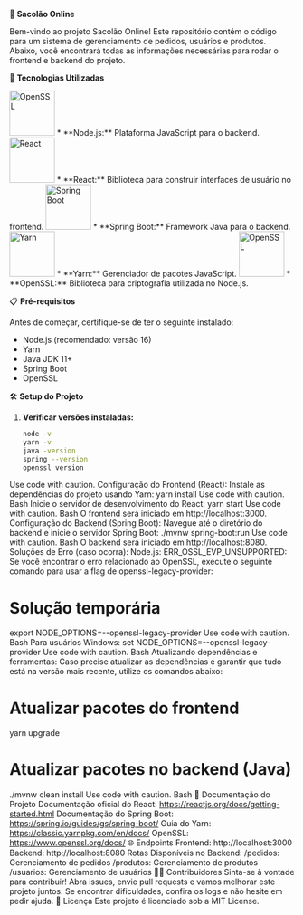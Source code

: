 🛒 **Sacolão Online**

Bem-vindo ao projeto Sacolão Online! Este repositório contém o código para um sistema de gerenciamento de pedidos, usuários e produtos. Abaixo, você encontrará todas as informações necessárias para rodar o frontend e backend do projeto.

🚀 **Tecnologias Utilizadas**

<img src="https://upload.wikimedia.org/wikipedia/commons/3/39/OpenSSL_logo.svg" alt="OpenSSL" width="80"/>
* **Node.js:** Plataforma JavaScript para o backend.
<img src="https://upload.wikimedia.org/wikipedia/commons/thumb/a/a7/React_logo.svg/1200px-React_logo.svg.png" alt="React" width="80"/>
* **React:** Biblioteca para construir interfaces de usuário no frontend.
<img src="https://www.spring.io/images/projects/spring-boot.svg" alt="Spring Boot" width="80"/>
* **Spring Boot:** Framework Java para o backend.
<img src="https://yarnpkg.com/static/logo.svg" alt="Yarn" width="80"/>
* **Yarn:** Gerenciador de pacotes JavaScript.
<img src="https://upload.wikimedia.org/wikipedia/commons/3/39/OpenSSL_logo.svg" alt="OpenSSL" width="80"/>
* **OpenSSL:** Biblioteca para criptografia utilizada no Node.js.

📋 **Pré-requisitos**

Antes de começar, certifique-se de ter o seguinte instalado:

* Node.js (recomendado: versão 16)
* Yarn
* Java JDK 11+
* Spring Boot
* OpenSSL

🛠️ **Setup do Projeto**

1. **Verificar versões instaladas:**

   ```bash
   node -v
   yarn -v
   java -version
   spring --version
   openssl version
Use code with caution.
Configuração do Frontend (React):
Instale as dependências do projeto usando Yarn:
yarn install
Use code with caution.
Bash
Inicie o servidor de desenvolvimento do React:
yarn start
Use code with caution.
Bash
O frontend será iniciado em http://localhost:3000.
Configuração do Backend (Spring Boot):
Navegue até o diretório do backend e inicie o servidor Spring Boot:
./mvnw spring-boot:run
Use code with caution.
Bash
O backend será iniciado em http://localhost:8080.
Soluções de Erro (caso ocorra):
Node.js: ERR_OSSL_EVP_UNSUPPORTED:
Se você encontrar o erro relacionado ao OpenSSL, execute o seguinte comando para usar a flag de openssl-legacy-provider:
# Solução temporária
export NODE_OPTIONS=--openssl-legacy-provider
Use code with caution.
Bash
Para usuários Windows:
set NODE_OPTIONS=--openssl-legacy-provider
Use code with caution.
Bash
Atualizando dependências e ferramentas:
Caso precise atualizar as dependências e garantir que tudo está na versão mais recente, utilize os comandos abaixo:
# Atualizar pacotes do frontend
yarn upgrade

# Atualizar pacotes no backend (Java)
./mvnw clean install
Use code with caution.
Bash
📄 Documentação do Projeto
Documentação oficial do React: https://reactjs.org/docs/getting-started.html
Documentação do Spring Boot: https://spring.io/guides/gs/spring-boot/
Guia do Yarn: https://classic.yarnpkg.com/en/docs/
OpenSSL: https://www.openssl.org/docs/
🌐 Endpoints
Frontend: http://localhost:3000
Backend: http://localhost:8080
Rotas Disponíveis no Backend:
/pedidos: Gerenciamento de pedidos
/produtos: Gerenciamento de produtos
/usuarios: Gerenciamento de usuários
🧑‍💻 Contribuidores
Sinta-se à vontade para contribuir! Abra issues, envie pull requests e vamos melhorar este projeto juntos. Se encontrar dificuldades, confira os logs e não hesite em pedir ajuda.
📄 Licença
Este projeto é licenciado sob a MIT License.

